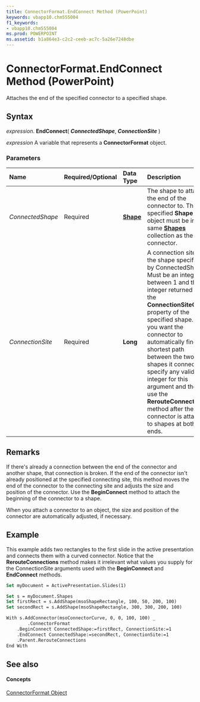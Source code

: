 ```yaml
---
title: ConnectorFormat.EndConnect Method (PowerPoint)
keywords: vbapp10.chm555004
f1_keywords:
- vbapp10.chm555004
ms.prod: POWERPOINT
ms.assetid: b1a864e3-c2c2-ceeb-ac7c-5a26e7248dbe
---
```



# ConnectorFormat.EndConnect Method (PowerPoint)

Attaches the end of the specified connector to a specified shape. 


## Syntax

 _expression_. **EndConnect**( **_ConnectedShape_**, **_ConnectionSite_** )

 _expression_ A variable that represents a **ConnectorFormat** object.


### Parameters



|**Name**|**Required/Optional**|**Data Type**|**Description**|
|:-----|:-----|:-----|:-----|
| _ConnectedShape_|Required|**[Shape](shape-object-powerpoint.md)**|The shape to attach the end of the connector to. The specified  **Shape** object must be in the same **[Shapes](shapes-object-powerpoint.md)** collection as the connector.|
| _ConnectionSite_|Required|**Long**|A connection site on the shape specified by ConnectedShape. Must be an integer between 1 and the integer returned by the  **ConnectionSiteCount** property of the specified shape. If you want the connector to automatically find the shortest path between the two shapes it connects, specify any valid integer for this argument and then use the **RerouteConnections** method after the connector is attached to shapes at both ends.|

## Remarks

If there's already a connection between the end of the connector and another shape, that connection is broken. If the end of the connector isn't already positioned at the specified connecting site, this method moves the end of the connector to the connecting site and adjusts the size and position of the connector. Use the  **BeginConnect** method to attach the beginning of the connector to a shape.

When you attach a connector to an object, the size and position of the connector are automatically adjusted, if necessary.


## Example

This example adds two rectangles to the first slide in the active presentation and connects them with a curved connector. Notice that the  **RerouteConnections** method makes it irrelevant what values you supply for the ConnectionSite arguments used with the **BeginConnect** and **EndConnect** methods.


```vb
Set myDocument = ActivePresentation.Slides(1)

Set s = myDocument.Shapes
Set firstRect = s.AddShape(msoShapeRectangle, 100, 50, 200, 100)
Set secondRect = s.AddShape(msoShapeRectangle, 300, 300, 200, 100)

With s.AddConnector(msoConnectorCurve, 0, 0, 100, 100) _
        .ConnectorFormat
    .BeginConnect ConnectedShape:=firstRect, ConnectionSite:=1
    .EndConnect ConnectedShape:=secondRect, ConnectionSite:=1
    .Parent.RerouteConnections
End With
```


## See also


#### Concepts


[ConnectorFormat Object](connectorformat-object-powerpoint.md)

